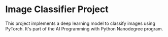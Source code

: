 # Image Classifier Project

This project implements a deep learning model to classify images using PyTorch. It's part of the AI Programming with Python Nanodegree program.
